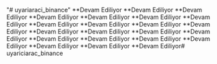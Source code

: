 "# uyariaraci_binance" 
**Devam Ediliyor
**Devam Ediliyor
**Devam Ediliyor
**Devam Ediliyor
**Devam Ediliyor
**Devam Ediliyor
**Devam Ediliyor
**Devam Ediliyor
**Devam Ediliyor
**Devam Ediliyor
**Devam Ediliyor
**Devam Ediliyor
**Devam Ediliyor
**Devam Ediliyor
**Devam Ediliyor
**Devam Ediliyor
**Devam Ediliyor
**Devam Ediliyor
**Devam Ediliyor
**Devam Ediliyor
**Devam Ediliyor
**Devam Ediliyor# uyariciarac_binance
